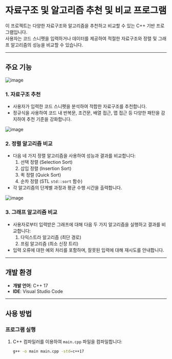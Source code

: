 

# 자료구조 및 알고리즘 추천 및 비교 프로그램

이 프로젝트는 다양한 자료구조와 알고리즘을 추천하고 비교할 수 있는 C++ 기반 프로그램입니다.  
사용자는 코드 스니펫을 입력하거나 데이터를 제공하여 적절한 자료구조와 정렬 및 그래프 알고리즘의 성능을 비교할 수 있습니다.

---

## 주요 기능

![image](https://github.com/user-attachments/assets/6cdf1077-07ac-4635-b09d-145f550be83e)

### 1. **자료구조 추천**
- 사용자가 입력한 코드 스니펫을 분석하여 적합한 자료구조를 추천합니다.
- 정규식을 사용하여 코드 내 반복문, 조건문, 배열 접근, 맵 접근 등 다양한 패턴을 감지하여 추천 기준을 강화합니다.



![image](https://github.com/user-attachments/assets/29de5ef5-ef9d-45dd-9f34-708c4145337a)

### 2. **정렬 알고리즘 비교**
- 다음 네 가지 정렬 알고리즘을 사용하여 성능과 결과를 비교합니다:
  1. 선택 정렬 (Selection Sort)
  2. 삽입 정렬 (Insertion Sort)
  3. 퀵 정렬 (Quick Sort)
  4. 순차 정렬 (STL `std::sort` 함수)
- 각 알고리즘의 단계별 과정과 평균 수행 시간을 출력합니다.

![image](https://github.com/user-attachments/assets/32eac42a-a607-48ec-8195-bcf15b8db441)
### 3. **그래프 알고리즘 비교**
- 사용자로부터 입력받은 그래프에 대해 다음 두 가지 알고리즘을 실행하고 결과를 비교합니다:
  1. 다익스트라 알고리즘 (최단 경로)
  2. 프림 알고리즘 (최소 신장 트리)
- 입력 오류에 대한 예외 처리를 포함하며, 잘못된 입력에 대해 재시도를 안내합니다.

---

## 개발 환경

- **개발 언어**: C++ 17
- **IDE**: Visual Studio Code

---

## 사용 방법

### 프로그램 실행
1. C++ 컴파일러를 이용하여 `main.cpp` 파일을 컴파일합니다:
   ```bash
   g++ -o main main.cpp -std=c++17

